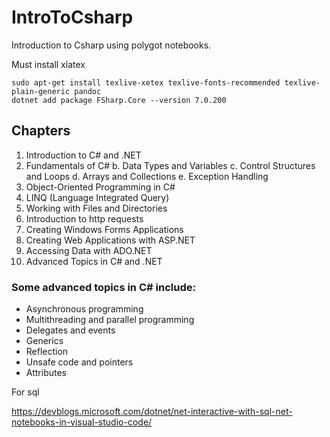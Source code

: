 # IntroToCsharp
Introduction to Csharp using polygot notebooks.


Must install xlatex
```
sudo apt-get install texlive-xetex texlive-fonts-recommended texlive-plain-generic pandoc
dotnet add package FSharp.Core --version 7.0.200
```

## Chapters

1. Introduction to C# and .NET
1. Fundamentals of C#
    b. Data Types and Variables
    c. Control Structures and Loops
    d. Arrays and Collections
    e. Exception Handling
1. Object-Oriented Programming in C#
1. LINQ (Language Integrated Query)
1. Working with Files and Directories
1. Introduction to http requests
1. Creating Windows Forms Applications
1. Creating Web Applications with ASP.NET
1. Accessing Data with ADO.NET
1. Advanced Topics in C# and .NET

###  Some advanced topics in C# include:

* Asynchronous programming
* Multithreading and parallel programming
* Delegates and events
* Generics
* Reflection
* Unsafe code and pointers
* Attributes


For sql

https://devblogs.microsoft.com/dotnet/net-interactive-with-sql-net-notebooks-in-visual-studio-code/